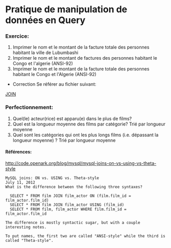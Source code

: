 # Pratique de manipulation de données en Query

### Exercice:

1. Imprimer le nom et le montant de la facture totale des personnes habitant la ville de Lubumbashi
2. Imprimer le nom et le montant de factures des personnes habitant le Congo et l'algerie (ANSI-92)
3. Imprimer le nom et le montant de la facture totale des personnes habitant le Congo et l'Algerie (ANSI-92)

* Correction
Se référer au fichier suivant:

[JOIN](JOIN.md)

### Perfectionnement:

1. Quel(le) acteur(rice) est apparu(e) dans le plus de films?
2. Quel est la longueur moyenne des films par catégorie? Trié par longueur moyenne
3. Quel sont les catégories qui ont les plus longs films (i.e. dépassant la longueur moyenne) ? Trié par longueur moyenne

#### Références: 

http://code.openark.org/blog/mysql/mysql-joins-on-vs-using-vs-theta-style

```
MySQL joins: ON vs. USING vs. Theta-style
July 11, 2012
What is the difference between the following three syntaxes?

  SELECT * FROM film JOIN film_actor ON (film.film_id = film_actor.film_id)
  SELECT * FROM film JOIN film_actor USING (film_id)
  SELECT * FROM film, film_actor WHERE film.film_id = film_actor.film_id

The difference is mostly syntactic sugar, but with a couple interesting notes.

To put names, the first two are called "ANSI-style" while the third is called "Theta-style".
```
